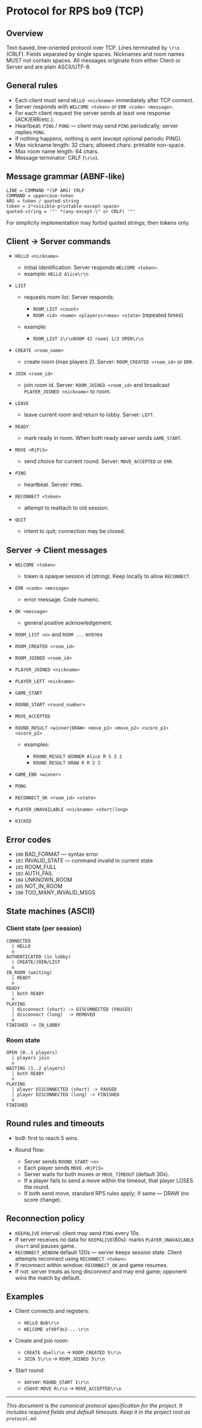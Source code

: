 # Protocol for RPS bo9 (TCP)

## Overview

Text-based, line-oriented protocol over TCP. Lines terminated by `\r\n` (CRLF).
Fields separated by single spaces. Nicknames and room names MUST not contain spaces.
All messages originate from either Client or Server and are plain ASCII/UTF-8.

## General rules

* Each client must send `HELLO <nickname>` immediately after TCP connect.
* Server responds with `WELCOME <token>` or `ERR <code> <message>`.
* For each client request the server sends at least one response (ACK/ERR/etc.).
* Heartbeat: `PING` / `PONG` — client may send `PING` periodically; server replies `PONG`.
* If nothing happens, nothing is sent (except optional periodic PING).
* Max nickname length: 32 chars; allowed chars: printable non-space.
* Max room name length: 64 chars.
* Message terminator: CRLF (`\r\n`).

## Message grammar (ABNF-like)

```
LINE = COMMAND *(SP ARG) CRLF
COMMAND = uppercase-token
ARG = token / quoted-string
token = 1*<visible-printable-except-space>
quoted-string = '"' *(any-except-\" or CRLF) '"'
```

For simplicity implementation may forbid quoted strings; then tokens only.

## Client -> Server commands

* `HELLO <nickname>`

    * initial identification. Server responds `WELCOME <token>`.
    * example: `HELLO Alice\r\n`

* `LIST`

    * requests room list. Server responds:

        * `ROOM_LIST <count>`
        * `ROOM <id> <name> <players>/<max> <state>` (repeated <count> times)
    * example:

        * `ROOM_LIST 1\r\nROOM 42 room1 1/2 OPEN\r\n`

* `CREATE <room_name>`

    * create room (max players 2). Server: `ROOM_CREATED <room_id>` or `ERR`.

* `JOIN <room_id>`

    * join room id. Server: `ROOM_JOINED <room_id>` and broadcast `PLAYER_JOINED <nickname>` to room.

* `LEAVE`

    * leave current room and return to lobby. Server: `LEFT`.

* `READY`

    * mark ready in room. When both ready server sends `GAME_START`.

* `MOVE <R|P|S>`

    * send choice for current round. Server: `MOVE_ACCEPTED` or `ERR`.

* `PING`

    * heartbeat. Server: `PONG`.

* `RECONNECT <token>`

    * attempt to reattach to old session.

* `QUIT`

    * intent to quit; connection may be closed.

## Server -> Client messages

* `WELCOME <token>`

    * token is opaque session id (string). Keep locally to allow `RECONNECT`.

* `ERR <code> <message>`

    * error message. Code numeric.

* `OK <message>`

    * general positive acknowledgement.

* `ROOM_LIST <n>` and `ROOM ...` entries

* `ROOM_CREATED <room_id>`

* `ROOM_JOINED <room_id>` 

* `PLAYER_JOINED <nickname>`

* `PLAYER_LEFT <nickname>`

* `GAME_START`

* `ROUND_START <round_number>`

* `MOVE_ACCEPTED`

* `ROUND_RESULT <winner|DRAW> <move_p1> <move_p2> <score_p1> <score_p2>`

    * examples:

        * `ROUND_RESULT WINNER Alice R S 3 2`
        * `ROUND_RESULT DRAW R R 2 2`

* `GAME_END <winner>`

* `PONG`

* `RECONNECT_OK <room_id> <state>`

* `PLAYER_UNAVAILABLE <nickname> <short|long>`

* `KICKED`

## Error codes

* `100` BAD_FORMAT — syntax error
* `101` INVALID_STATE — command invalid in current state
* `102` ROOM_FULL
* `103` AUTH_FAIL
* `104` UNKNOWN_ROOM
* `105` NOT_IN_ROOM
* `200` TOO_MANY_INVALID_MSGS

## State machines (ASCII)

### Client state (per session)

```
CONNECTED
  | HELLO
  v
AUTHENTICATED (in lobby)
  | CREATE/JOIN/LIST
  v
IN_ROOM (waiting)
  | READY
  v
READY
  | both READY
  v
PLAYING
  | disconnect (short) -> DISCONNECTED (PAUSED)
  | disconnect (long)  -> REMOVED
  v
FINISHED -> IN_LOBBY
```

### Room state

```
OPEN (0..1 players)
  | players join
  v
WAITING (1..2 players)
  | both READY
  v
PLAYING
  | player DISCONNECTED (short) -> PAUSED
  | player DISCONNECTED (long) -> FINISHED
  v
FINISHED
```

## Round rules and timeouts

* bo9: first to reach 5 wins.
* Round flow:

    * Server sends `ROUND_START <n>`
    * Each player sends `MOVE <R|P|S>`
    * Server waits for both moves or `MOVE_TIMEOUT` (default 30s).
    * If a player fails to send a move within the timeout, that player LOSES the round.
    * If both send move, standard RPS rules apply; if same — DRAW (no score change).

## Reconnection policy

* `KEEPALIVE` interval: client may send `PING` every 10s.
* If server receives no data for `KEEPALIVE`(60s): marks `PLAYER_UNAVAILABLE short` and pauses game.
* `RECONNECT_WINDOW` default 120s — server keeps session state. Client attempts reconnect using `RECONNECT <token>`.
* If reconnect within window: `RECONNECT_OK` and game resumes.
* If not: server treats as long disconnect and may end game; opponent wins the match by default.

## Examples

* Client connects and registers:

    * `HELLO Bob\r\n`
    * `WELCOME afd9f3e2-...\r\n`

* Create and join room:

    * `CREATE duel\r\n` -> `ROOM_CREATED 5\r\n`
    * `JOIN 5\r\n` -> `ROOM_JOINED 5\r\n`

* Start round:

    * server: `ROUND_START 1\r\n`
    * client: `MOVE R\r\n` -> `MOVE_ACCEPTED\r\n`

---

*This document is the canonical protocol specification for the project. It includes required fields and default timeouts. Keep it in the project root as `protocol.md`.*
